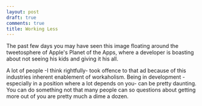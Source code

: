 ```yaml
---
layout: post
draft: true
comments: true
title: Working Less
---
```


The past few days you may have seen this image floating around the tweetosphere of Apple's Planet of the Apps, where a developer is boasting about not seeing his kids and giving it his all. 

A lot of people -I think rightfully- took offence to that ad because of this industries inherent enablement of workaholism. Being in development -especially in a position where a lot depends on you- can be pretty daunting. You can do something not that many people can so questions about getting more out of you are pretty much a dime a dozen. 

